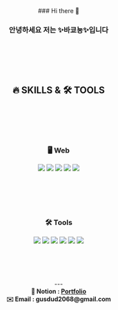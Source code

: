 <div align='center'> 
### Hi there 👋

### 안녕하세요 저는 ✨바쿄뇽✨입니다 

 <br>
 <br>
 <br>
 <br>

## 🔥 SKILLS & 🛠 TOOLS

 <br>
 <br>
 <br>
 <br>
 
### 🖥 Web
<img src="https://img.shields.io/badge/-Python-3776AB?style=flat&logo=Python&logoColor=white"/> <img src="https://img.shields.io/badge/-HTML-E34F26?style=flat&logo=HTML5&logoColor=white"/> <img src="https://img.shields.io/badge/-CSS-1572B6?style=flat&logo=CSS3&logoColor=white"/> <img src="https://img.shields.io/badge/-JavaScript-F7DF1E?style=flat&logo=JavaScript&logoColor=white"/> <img src="https://img.shields.io/badge/-Django-ff7f00?style=flat&logo=Django&logoColor=white"/>

 
 <br>
 <br>
 <br>
 <br>
 
### 🛠 Tools
<img src="https://img.shields.io/badge/-Jira-0052CC?style=flat&logo=Jira&logoColor=white"/> <img src="https://img.shields.io/badge/-Firebase-FFCA28?style=flat&logo=Firebase&logoColor=white"/> <img src="https://img.shields.io/badge/-GitLab-FC6D26?style=flat&logo=GitLab&logoColor=white"/> <img src="https://img.shields.io/badge/-GitHub-181717?style=flat&logo=GitHub&logoColor=white"/> <img src="https://img.shields.io/badge/-Notion-000000?style=flat&logo=Notion&logoColor=white"/> <img src="https://img.shields.io/badge/-Figma-F24E1E?style=flat&logo=Figma&logoColor=white"/>
 
 <br>
 <br>
 <br>
 <br>
 ---
 
<b>
<div align='center'> 📔 Notion : <a href="https://probable-legend-e37.notion.site/f8d38eea19924068a46f3a51e53f4a33">Portfolio</a></div>
<div align='center'> ✉️ Email : gusdud2068@gmail.com</div>
</b>
</div>
